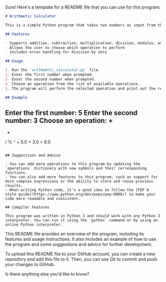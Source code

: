 Sure! Here's a template for a README file that you can use for this program:

```markdown
# Arithmetic Calculator

This is a simple Python program that takes two numbers as input from the user and performs basic arithmetic operations on them.

## Features

- Supports addition, subtraction, multiplication, division, modulus, and exponentiation
- Allows the user to choose which operation to perform
- Includes error handling for division by zero

## Usage

1. Run the `arithmetic_calculator.py` file.
2. Enter the first number when prompted.
3. Enter the second number when prompted.
4. Choose an operation from the list of available operations.
5. The program will perform the selected operation and print out the result.

## Example

```
Enter the first number: 5
Enter the second number: 3
Choose an operation:
+
-
*
/
%
^
+
5.0 + 3.0 = 8.0
```

## Suggestions and Advice

- You can add more operations to this program by updating the `operations` dictionary with new symbols and their corresponding functions.
- You can also add more features to this program, such as support for more complex expressions or the ability to store and reuse previous results.
- When writing Python code, it's a good idea to follow the [PEP 8 style guide](https://www.python.org/dev/peps/pep-0008/) to make your code more readable and consistent.

## Compiler Features

This program was written in Python 3 and should work with any Python 3 interpreter. You can run it using the `python` command or by using an online Python interpreter.

```

This README file provides an overview of the program, including its features and usage instructions. It also includes an example of how to use the program and some suggestions and advice for further development.

To upload this README file to your GitHub account, you can create a new repository and add this file to it. Then, you can use Git to commit and push your changes to GitHub.

Is there anything else you'd like to know?
